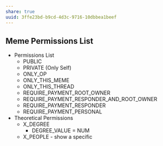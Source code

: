 ```yaml
---
share: true
uuid: 3ffe23bd-b9cd-4d3c-9716-10dbbea1beef
---
```

## Meme Permissions List
* Permissions List
	* PUBLIC
	* PRIVATE (Only Self)
	* ONLY_OP
	* ONLY_THIS_MEME
	* ONLY_THIS_THREAD
	* REQUIRE_PAYMENT_ROOT_OWNER
	* REQUIRE_PAYMENT_RESPONDER_AND_ROOT_OWNER
	* REQUIRE_PAYMENT_RESPONDER
	* REQUIRE_PAYMENT_PERSONAL
* Theoretical Permissions
	* X_DEGREE
		* DEGREE_VALUE = NUM
	* X_PEOPLE - show a specific 
